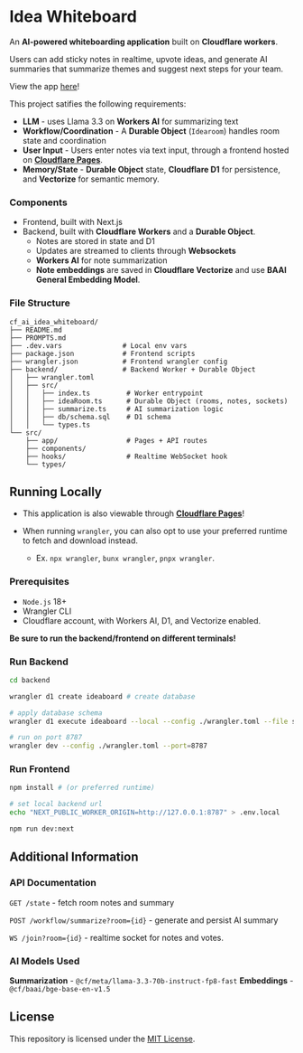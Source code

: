 # Idea Whiteboard

An **AI-powered whiteboarding application** built on **Cloudflare workers**.

Users can add sticky notes in realtime, upvote ideas, and generate AI summaries that summarize themes and suggest next steps for your team.

View the app [here](https://idea-whiteboard.mustaeen18-b19.workers.dev/)!

This project satifies the following requirements:
* **LLM** - uses Llama 3.3 on **Workers AI** for summarizing text
* **Workflow/Coordination** - A **Durable Object** (`Idearoom`) handles room state and coordination
* **User Input** - Users enter notes via text input, through a frontend hosted on [**Cloudflare Pages**](https://idea-whiteboard.mustaeen18-b19.workers.dev/).
* **Memory/State** - **Durable Object** state, **Cloudflare D1** for persistence, and **Vectorize** for semantic memory.

### Components
* Frontend, built with Next.js
* Backend, built with **Cloudflare Workers** and a **Durable Object**.
  * Notes are stored in state and D1
  * Updates are streamed to clients through **Websockets**
  * **Workers AI** for note summarization
  * **Note embeddings** are saved in **Cloudflare Vectorize** and use **BAAI General Embedding Model**.

### File Structure
```
cf_ai_idea_whiteboard/
├── README.md
├── PROMPTS.md
├── .dev.vars               # Local env vars
├── package.json            # Frontend scripts
├── wrangler.json           # Frontend wrangler config
├── backend/                # Backend Worker + Durable Object
│   ├── wrangler.toml
│   ├── src/
│   │   ├── index.ts         # Worker entrypoint
│   │   ├── ideaRoom.ts      # Durable Object (rooms, notes, sockets)
│   │   ├── summarize.ts     # AI summarization logic
│   │   ├── db/schema.sql    # D1 schema
│   │   └── types.ts
└── src/
    ├── app/                 # Pages + API routes
    ├── components/
    ├── hooks/               # Realtime WebSocket hook
    └── types/
```

## Running Locally

* This application is also viewable through [**Cloudflare Pages**](https://idea-whiteboard.mustaeen18-b19.workers.dev/)!

* When running `wrangler`, you can also opt to use your preferred runtime to fetch and download instead.
  * Ex. `npx wrangler`, `bunx wrangler`, `pnpx wrangler`.

### Prerequisites
* `Node.js` 18+
* Wrangler CLI
* Cloudflare account, with Workers AI, D1, and Vectorize enabled.

**Be sure to run the backend/frontend on different terminals!**

### Run Backend
```bash
cd backend

wrangler d1 create ideaboard # create database 

# apply database schema
wrangler d1 execute ideaboard --local --config ./wrangler.toml --file src/db/schema.sql

# run on port 8787
wrangler dev --config ./wrangler.toml --port=8787
```

### Run Frontend
```bash
npm install # (or preferred runtime)

# set local backend url
echo "NEXT_PUBLIC_WORKER_ORIGIN=http://127.0.0.1:8787" > .env.local

npm run dev:next
```

## Additional Information

### API Documentation
`GET /state` - fetch room notes and summary 

`POST /workflow/summarize?room={id}` - generate and persist AI summary

`WS /join?room={id}` - realtime socket for notes and votes.

### AI Models Used
**Summarization** - `@cf/meta/llama-3.3-70b-instruct-fp8-fast`
**Embeddings** - `@cf/baai/bge-base-en-v1.5`

## License

This repository is licensed under the [MIT License](LICENSE).
